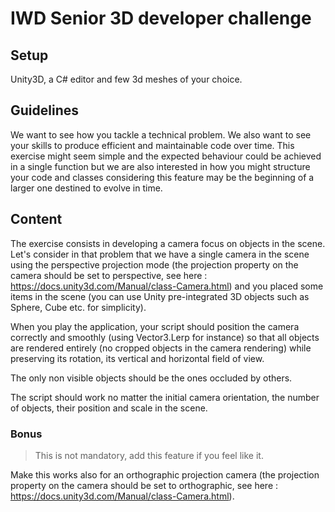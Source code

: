 # IWD Senior 3D developer challenge

## Setup

Unity3D, a C# editor and few 3d meshes of your choice.

## Guidelines

We want to see how you tackle a technical problem. We also want to see your skills to produce efficient and maintainable code over time. This exercise might seem simple and the expected behaviour could be achieved in a single function but we are also interested in how you might structure your code and classes considering this feature may be the beginning of a larger one destined to evolve in time.

## Content

The exercise consists in developing a camera focus on objects in the scene. Let's consider in that problem that we have a single camera in the scene using the perspective projection mode (the projection property on the camera should be set to perspective, see here : https://docs.unity3d.com/Manual/class-Camera.html) and you placed some items in the scene (you can use Unity pre-integrated 3D objects such as Sphere, Cube etc. for simplicity).

When you play the application, your script should position the camera correctly and smoothly (using Vector3.Lerp for instance) so that all objects are rendered entirely (no cropped objects in the camera rendering) while preserving its rotation, its vertical and horizontal field of view.

The only non visible objects should be the ones occluded by others.

The script should work no matter the initial camera orientation, the number of objects, their position and scale in the scene.

### Bonus

> This is not mandatory, add this feature if you feel like it.

Make this works also for an orthographic projection camera (the projection property on the camera should be set to orthographic, see here : https://docs.unity3d.com/Manual/class-Camera.html).